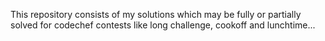 This repository consists of my solutions which may be fully or partially solved for codechef contests like long challenge, cookoff and lunchtime...
